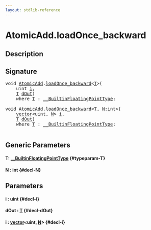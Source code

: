 ```yaml
---
layout: stdlib-reference
---
```


# AtomicAdd\.loadOnce\_backward

## Description





## Signature 

<pre>
<span class="code_keyword">void</span> <a href="/stdlib-reference/types/atomicadd-06/index" class="code_type">AtomicAdd</a>.<a href="/stdlib-reference/types/atomicadd-06/loadonce_backward-4">loadOnce_backward</a>&lt;<a href="/stdlib-reference/types/atomicadd-06/loadonce_backward-4#typeparam-T" class="code_type">T</a>&gt;(
    <span class="code_keyword">uint</span> <a href="/stdlib-reference/types/atomicadd-06/loadonce_backward-4#decl-i" class="code_param">i</a>,
    <a href="/stdlib-reference/types/atomicadd-06/loadonce_backward-4#typeparam-T" class="code_type">T</a> <a href="/stdlib-reference/types/atomicadd-06/loadonce_backward-4#decl-dOut" class="code_param">dOut</a>)
    <span class='code_keyword'>where</span> <a href="/stdlib-reference/types/atomicadd-06/loadonce_backward-4#typeparam-T" class="code_type">T</a> : <a href="/stdlib-reference/interfaces/0_builtinfloatingpointtype-029hm/index" class="code_type">__BuiltinFloatingPointType</a>;

<span class="code_keyword">void</span> <a href="/stdlib-reference/types/atomicadd-06/index" class="code_type">AtomicAdd</a>.<a href="/stdlib-reference/types/atomicadd-06/loadonce_backward-4">loadOnce_backward</a>&lt;<a href="/stdlib-reference/types/atomicadd-06/loadonce_backward-4#typeparam-T" class="code_type">T</a>, <a href="/stdlib-reference/types/atomicadd-06/loadonce_backward-4#decl-N" class="code_var">N</a>:<span class="code_keyword">int</span>&gt;(
    <a href="/stdlib-reference/types/vector/index" class="code_type">vector</a>&lt;<span class="code_keyword">uint</span>, <a href="/stdlib-reference/types/atomicadd-06/loadonce_backward-4#decl-N" class="code_var">N</a>&gt; <a href="/stdlib-reference/types/atomicadd-06/loadonce_backward-4#decl-i" class="code_param">i</a>,
    <a href="/stdlib-reference/types/atomicadd-06/loadonce_backward-4#typeparam-T" class="code_type">T</a> <a href="/stdlib-reference/types/atomicadd-06/loadonce_backward-4#decl-dOut" class="code_param">dOut</a>)
    <span class='code_keyword'>where</span> <a href="/stdlib-reference/types/atomicadd-06/loadonce_backward-4#typeparam-T" class="code_type">T</a> : <a href="/stdlib-reference/interfaces/0_builtinfloatingpointtype-029hm/index" class="code_type">__BuiltinFloatingPointType</a>;

</pre>

## Generic Parameters

#### T: [\_\_BuiltinFloatingPointType](/stdlib-reference/interfaces/0_builtinfloatingpointtype-029hm/index) {#typeparam-T}
#### N  : int {#decl-N}

## Parameters

#### i  : uint {#decl-i}
#### dOut  : [T](/stdlib-reference/types/atomicadd-06/loadonce_backward-4#typeparam-T) {#decl-dOut}
#### i  : [vector](/stdlib-reference/types/vector/index)\<uint, [N](/stdlib-reference/types/vector/index#decl-N)\> {#decl-i}

